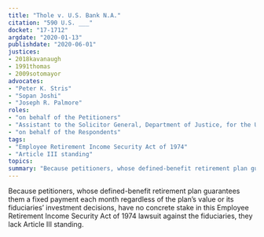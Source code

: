 ```yaml
---
title: "Thole v. U.S. Bank N.A."
citation: "590 U.S. ___"
docket: "17-1712"
argdate: "2020-01-13"
publishdate: "2020-06-01"
justices:
- 2018kavanaugh
- 1991thomas
- 2009sotomayor
advocates:
- "Peter K. Stris"
- "Sopan Joshi"
- "Joseph R. Palmore"
roles:
- "on behalf of the Petitioners"
- "Assistant to the Solicitor General, Department of Justice, for the United States, as amicus curiae, supporting the Petitioners"
- "on behalf of the Respondents"
tags:
- "Employee Retirement Income Security Act of 1974"
- "Article III standing"
topics:
summary: "Because petitioners, whose defined-benefit retirement plan guarantees them a fixed payment each month regardless of the plan’s value or its fiduciaries’ investment decisions, have no concrete stake in this Employee Retirement Income Security Act of 1974 lawsuit against the fiduciaries, they lack Article III standing."
---
```

Because petitioners, whose defined-benefit retirement plan guarantees them a fixed payment each month regardless of the plan’s value or its fiduciaries’ investment decisions, have no concrete stake in this Employee Retirement Income Security Act of 1974 lawsuit against the fiduciaries, they lack Article III standing.
